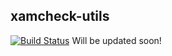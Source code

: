## xamcheck-utils
[![Build Status](https://travis-ci.org/psjinx/xamcheck-utils.svg?branch=master)](https://travis-ci.org/psjinx/xamcheck-utils)
Will be updated soon!
